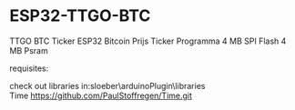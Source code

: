 # ESP32-TTGO-BTC
TTGO BTC Ticker ESP32  Bitcoin Prijs Ticker Programma 4 MB SPI Flash 4 MB Psram

requisites:

check out libraries in:sloeber\arduinoPlugin\libraries\
Time  https://github.com/PaulStoffregen/Time.git

